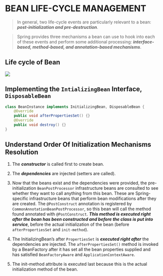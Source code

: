 # BEAN LIFE-CYCLE MANAGEMENT

> In general, two life-cycle events are particularly relevant to a bean: _**post-initialization and pre-destruction**_.

> Spring provides three mechanisms a bean can use to hook into each of these events and perform some additional processing: _**interface-based, method-based, and annotation-based mechanisms**_.


## Life cycle of Bean

<img src="https://i.imgur.com/EUE39GW.png"/>

## Implementing the `IntializingBean` Interface, `DisposableBean`

```java
class BeanInstance implements InitializingBean, DisposableBean {
	@Override
	public void afterPropertiesSet() {}
	@Override
	public void destroy() {}
}
```
## Understand Order Of Initialization Mechanisms Resolution 
1. The _**constructor**_ is called first to create bean.

2. The _**dependencies**_ are injected (setters are called).

3. Now that the beans exist and the dependencies were provided, the pre- initialization `BeanPostProcessor` infrastructure beans are consulted  to see whether they want to call anything from this bean. These are Spring-specific infrastructure beans that perform bean modifications after they are created. The `@PostConstruct` annotation is registered by `CommonAnnotationBeanPostProcessor`, so this bean will call the method found annotated with `@PostConstruct`. _**This method is executed right after the bean has been constructed and before the class is put into service**_, before the actual initialization of the bean (before `afterPropertiesSet` and `init-method`).

4.  The InitializingBean’s after `PropertiesSet` is _**executed right after**_ the dependencies are injected. The `afterPropertiesSet()` method is invoked by a BeanFactory after it has set all the bean properties supplied and has satisfied `BeanFactoryAware` and `ApplicationContextAware`.
5. The init-method attribute is executed last because this is the actual initialization method of the bean.
   
<!--stackedit_data:
eyJoaXN0b3J5IjpbNDQ1MjUwMTIsMzA4MDkwNzY0LC01OTcyNT
U0NDgsNzAxMTgxNDY0LC0xODA5NjM4NDMyXX0=
-->